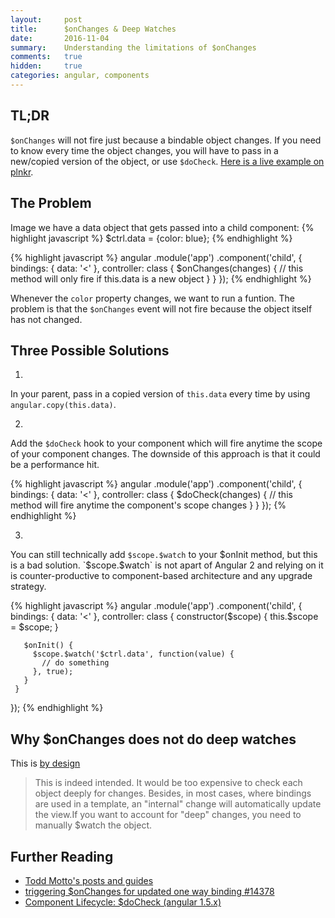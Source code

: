 ```yaml
---
layout:     post
title:      $onChanges & Deep Watches
date:       2016-11-04
summary:    Understanding the limitations of $onChanges
comments:   true
hidden:     true
categories: angular, components
---
```


## TL;DR

`$onChanges` will not fire just because a bindable object changes. If you need to know every time the object changes, you will have to pass in a new/copied version of the object, or use `$doCheck`. [Here is a live example on plnkr](http://plnkr.co/edit/rJZdWgOhwqSkz3spg3TS?p=preview).

## The Problem

Image we have a data object that gets passed into a child component:
{% highlight javascript %}
$ctrl.data = {color: blue};
{% endhighlight %}

{% highlight javascript %}
angular
  .module('app')
  .component('child', {
    bindings: {
      data: '<'
    },
    controller: class {
      $onChanges(changes) {
        // this method will only fire if this.data is a new object
      }
    }
  });
{% endhighlight %}

Whenever the `color` property changes, we want to run a funtion. The problem is that the `$onChanges` event will not fire because the object itself has not changed.

## Three Possible Solutions

1.
In your parent, pass in a copied version of `this.data` every time by using `angular.copy(this.data)`.

2.
Add the `$doCheck` hook to your component which will fire anytime the scope of your component changes. The downside of this approach is that it could be a performance hit.

{% highlight javascript %}
angular
 .module('app')
 .component('child', {
   bindings: {
     data: '<'
   },
   controller: class {
     $doCheck(changes) {
       // this method will fire anytime the component's scope changes
     }
   }
 });
{% endhighlight %}

3.
You can still technically add `$scope.$watch` to your $onInit method, but this is a bad solution. `$scope.$watch` is not apart of Angular 2 and relying on it is counter-productive to component-based architecture and any upgrade strategy.

 {% highlight javascript %}
 angular
   .module('app')
   .component('child', {
     bindings: {
       data: '<'
     },
     controller: class {
       constructor($scope) {
         this.$scope = $scope;
       }

       $onInit() {
         $scope.$watch('$ctrl.data', function(value) {
           // do something
         }, true);
       }
     }
   });
 {% endhighlight %}


## Why $onChanges does not do deep watches

This is [by design](https://github.com/angular/angular.js/issues/14378#issuecomment-207351242)

> This is indeed intended. It would be too expensive to check each object deeply for changes. Besides, in most cases, where bindings are used in a template, an "internal" change will automatically update the view.If you want to account for "deep" changes, you need to manually $watch the object.

## Further Reading

- [Todd Motto's posts and guides](https://github.com/toddmotto/angular-styleguide)
- [triggering $onChanges for updated one way binding #14378](https://github.com/angular/angular.js/issues/14378#issuecomment-207351242)
- [Component Lifecycle: $doCheck (angular 1.5.x)](http://www.kristofdegrave.be/2016/07/component-lifecycle-docheck-angular-15x_22.html)

